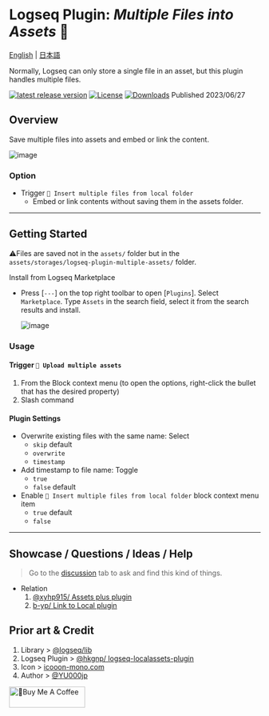 # Logseq Plugin: *Multiple Files into Assets* 📂

[English](https://github.com/YU000jp/logseq-plugin-multiple-assets) | [日本語](https://github.com/YU000jp/logseq-plugin-multiple-assets/blob/main/readme.ja.md)

Normally, Logseq can only store a single file in an asset, but this plugin handles multiple files.

[![latest release version](https://img.shields.io/github/v/release/YU000jp/logseq-plugin-multiple-assets)](https://github.com/YU000jp/logseq-plugin-multiple-assets/releases)
[![License](https://img.shields.io/github/license/YU000jp/logseq-plugin-multiple-assets?color=blue)](https://github.com/YU000jp/logseq-plugin-multiple-assets/LICENSE)
[![Downloads](https://img.shields.io/github/downloads/YU000jp/logseq-plugin-multiple-assets/total.svg)](https://github.com/YU000jp/logseq-plugin-multiple-assets/releases)
 Published 2023/06/27

## Overview

Save multiple files into assets and embed or link the content.

   ![image](https://github.com/YU000jp/logseq-plugin-multiple-assets/assets/111847207/789a232e-7e37-4033-8048-6d33364eb70d)

### Option

  - Trigger `📂 Insert multiple files from local folder`
    - Embed or link contents without saving them in the assets folder.

---

## Getting Started

⚠️Files are saved not in the `assets/` folder but in the `assets/storages/logseq-plugin-multiple-assets/` folder.

Install from Logseq Marketplace
  - Press [`---`] on the top right toolbar to open [`Plugins`]. Select `Marketplace`. Type `Assets` in the search field, select it from the search results and install.

    ![image](https://github.com/YU000jp/logseq-plugin-multiple-assets/assets/111847207/5a3933c0-13f5-4c21-8fc8-c70429d7ad29)

### Usage

#### Trigger `💾 Upload multiple assets`

1. From the Block context menu (to open the options, right-click the bullet that has the desired property)
1. Slash command

#### Plugin Settings

- Overwrite existing files with the same name: Select
  - `skip` default
  - `overwrite`
  - `timestamp`
- Add timestamp to file name: Toggle
  - `true`
  - `false` default
- Enable `📂 Insert multiple files from local folder` block context menu item
  - `true` default
  - `false`

---

## Showcase / Questions / Ideas / Help

> Go to the [discussion](https://github.com/YU000jp/logseq-plugin-multiple-assets/discussions) tab to ask and find this kind of things.

- Relation
  1. [@xyhp915/ Assets plus plugin](https://github.com/xyhp915/logseq-assets-plus)
  1. [b-yp/ Link to Local plugin](https://github.com/b-yp/logseq-link-to-local/tree/dev)

## Prior art & Credit

1. Library >  [@logseq/lib](https://github.com/logseq/logseq/pull/6488)
1. Logseq Plugin > [@hkgnp/ logseq-localassets-plugin](https://github.com/hkgnp/logseq-localassets-plugin)
1. Icon > [icooon-mono.com](https://icooon-mono.com/15427-%e3%83%95%e3%82%a9%e3%83%ab%e3%83%80%e3%82%a2%e3%82%a4%e3%82%b3%e3%83%b312/)
1. Author > [@YU000jp](https://github.com/YU000jp)

<a href="https://www.buymeacoffee.com/yu000japan" target="_blank"><img src="https://cdn.buymeacoffee.com/buttons/v2/default-violet.png" alt="🍌Buy Me A Coffee" style="height: 42px;width: 152px" ></a>
